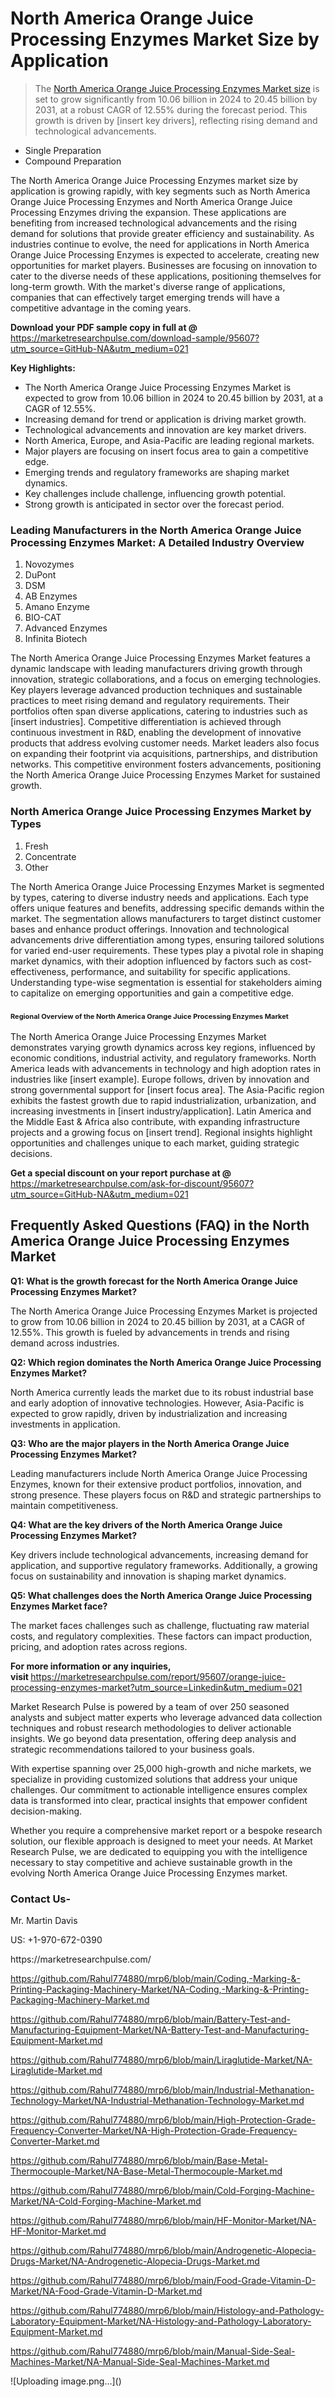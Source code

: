 <h1>North America Orange Juice Processing Enzymes Market&nbsp;Size by Application</h1><blockquote><p>The <a href="https://marketresearchpulse.com/download-sample/95607?utm_source=GitHub-NA&amp;utm_medium=021">North America Orange Juice Processing Enzymes Market size</a> is set to grow significantly from 10.06 billion in 2024 to 20.45 billion by 2031, at a robust CAGR of 12.55% during the forecast period. This growth is driven by [insert key drivers], reflecting rising demand and technological advancements.</p></blockquote><ul><li>Single Preparation<li> Compound Preparation</li></ul><p>The North America Orange Juice Processing Enzymes market size by application is growing rapidly, with key segments such as North America Orange Juice Processing Enzymes and North America Orange Juice Processing Enzymes driving the expansion. These applications are benefiting from increased technological advancements and the rising demand for solutions that provide greater efficiency and sustainability. As industries continue to evolve, the need for applications in North America Orange Juice Processing Enzymes is expected to accelerate, creating new opportunities for market players. Businesses are focusing on innovation to cater to the diverse needs of these applications, positioning themselves for long-term growth. With the market's diverse range of applications, companies that can effectively target emerging trends will have a competitive advantage in the coming years.</p><p><strong>Download your PDF sample copy in full at @ </strong><a href="https://marketresearchpulse.com/download-sample/95607?utm_source=GitHub-NA&amp;utm_medium=021">https://marketresearchpulse.com/download-sample/95607?utm_source=GitHub-NA&amp;utm_medium=021</a></p><p><strong>Key Highlights: </strong></p><ul><li>The North America Orange Juice Processing Enzymes Market is expected to grow from 10.06 billion in 2024 to 20.45 billion by 2031, at a CAGR of 12.55%.</li><li>Increasing demand for trend or application is driving market growth.</li><li>Technological advancements and innovation are key market drivers.</li><li>North America, Europe, and Asia-Pacific are leading regional markets.</li><li>Major players are focusing on insert focus area to gain a competitive edge.</li><li>Emerging trends and regulatory frameworks are shaping market dynamics.</li><li>Key challenges include challenge, influencing growth potential.</li><li>Strong growth is anticipated in sector over the forecast period.</li></ul><h3>Leading Manufacturers in the North America Orange Juice Processing Enzymes Market: A Detailed Industry Overview</h3><ol><li>Novozymes</li><li>DuPont</li><li>DSM</li><li>AB Enzymes</li><li>Amano Enzyme</li><li>BIO-CAT</li><li>Advanced Enzymes</li><li>Infinita Biotech</li></ol><div class="flex max-w-full flex-col flex-grow"><div class="min-h-8 text-message flex w-full flex-col items-end gap-2 whitespace-normal break-words [.text-message+&amp;]:mt-5" dir="auto" data-message-author-role="assistant" data-message-id="fd8432e4-4910-450d-b182-61b7bfb0a01f" data-message-model-slug="gpt-4o"><div class="flex w-full flex-col gap-1 empty:hidden first:pt-[3px]"><div class="markdown prose w-full break-words dark:prose-invert light"><p>The North America Orange Juice Processing Enzymes Market features a dynamic landscape with leading manufacturers driving growth through innovation, strategic collaborations, and a focus on emerging technologies. Key players leverage advanced production techniques and sustainable practices to meet rising demand and regulatory requirements. Their portfolios often span diverse applications, catering to industries such as [insert industries]. Competitive differentiation is achieved through continuous investment in R&amp;D, enabling the development of innovative products that address evolving customer needs. Market leaders also focus on expanding their footprint via acquisitions, partnerships, and distribution networks. This competitive environment fosters advancements, positioning the North America Orange Juice Processing Enzymes Market for sustained growth.</p></div></div></div></div><h3>North America Orange Juice Processing Enzymes Market by Types</h3><ol><li>Fresh<li> Concentrate<li> Other</li></ol><div class="flex max-w-full flex-col flex-grow"><div class="min-h-8 text-message flex w-full flex-col items-end gap-2 whitespace-normal break-words [.text-message+&amp;]:mt-5" dir="auto" data-message-author-role="assistant" data-message-id="084470be-0bb7-4664-bddf-5156b4f41249" data-message-model-slug="gpt-4o-mini"><div class="flex w-full flex-col gap-1 empty:hidden first:pt-[3px]"><div class="markdown prose w-full break-words dark:prose-invert light"><p>The North America Orange Juice Processing Enzymes Market is segmented by types, catering to diverse industry needs and applications. Each type offers unique features and benefits, addressing specific demands within the market. The segmentation allows manufacturers to target distinct customer bases and enhance product offerings. Innovation and technological advancements drive differentiation among types, ensuring tailored solutions for varied end-user requirements. These types play a pivotal role in shaping market dynamics, with their adoption influenced by factors such as cost-effectiveness, performance, and suitability for specific applications. Understanding type-wise segmentation is essential for stakeholders aiming to capitalize on emerging opportunities and gain a competitive edge.</p></div></div></div></div><h3><span style="font-size: 11px;">Regional Overview of the North America Orange Juice Processing Enzymes Market</span></h3><div class="flex max-w-full flex-col flex-grow"><div class="min-h-8 text-message flex w-full flex-col items-end gap-2 whitespace-normal break-words [.text-message+&amp;]:mt-5" dir="auto" data-message-author-role="assistant" data-message-id="e9038762-ce64-4e30-91c9-9bd413514231" data-message-model-slug="gpt-4o-mini"><div class="flex w-full flex-col gap-1 empty:hidden first:pt-[3px]"><div class="markdown prose w-full break-words dark:prose-invert light"><p>The North America Orange Juice Processing Enzymes Market demonstrates varying growth dynamics across key regions, influenced by economic conditions, industrial activity, and regulatory frameworks. North America leads with advancements in technology and high adoption rates in industries like [insert example]. Europe follows, driven by innovation and strong governmental support for [insert focus area]. The Asia-Pacific region exhibits the fastest growth due to rapid industrialization, urbanization, and increasing investments in [insert industry/application]. Latin America and the Middle East &amp; Africa also contribute, with expanding infrastructure projects and a growing focus on [insert trend]. Regional insights highlight opportunities and challenges unique to each market, guiding strategic decisions.</p></div></div></div></div><p><strong>Get a special discount on your report purchase at @ </strong><a href="https://marketresearchpulse.com/ask-for-discount/95607?utm_source=GitHub-NA&amp;utm_medium=021">https://marketresearchpulse.com/ask-for-discount/95607?utm_source=GitHub-NA&amp;utm_medium=021</a></p><h2>Frequently Asked Questions (FAQ) in the North America Orange Juice Processing Enzymes Market</h2><p><strong>Q1: What is the growth forecast for the North America Orange Juice Processing Enzymes Market?</strong></p><p>The North America Orange Juice Processing Enzymes Market is projected to grow from 10.06 billion in 2024 to 20.45 billion by 2031, at a CAGR of 12.55%. This growth is fueled by advancements in trends and rising demand across industries.</p><p><strong>Q2: Which region dominates the North America Orange Juice Processing Enzymes Market?</strong></p><p>North America currently leads the market due to its robust industrial base and early adoption of innovative technologies. However, Asia-Pacific is expected to grow rapidly, driven by industrialization and increasing investments in application.</p><p><strong>Q3: Who are the major players in the North America Orange Juice Processing Enzymes Market?</strong></p><p>Leading manufacturers include North America Orange Juice Processing Enzymes, known for their extensive product portfolios, innovation, and strong presence. These players focus on R&amp;D and strategic partnerships to maintain competitiveness.</p><p><strong>Q4: What are the key drivers of the North America Orange Juice Processing Enzymes Market?</strong></p><p>Key drivers include technological advancements, increasing demand for application, and supportive regulatory frameworks. Additionally, a growing focus on sustainability and innovation is shaping market dynamics.</p><p><strong>Q5: What challenges does the North America Orange Juice Processing Enzymes Market face?</strong></p><p>The market faces challenges such as challenge, fluctuating raw material costs, and regulatory complexities. These factors can impact production, pricing, and adoption rates across regions.</p><p><strong>For more information or any inquiries, visit&nbsp;</strong><a href="https://marketresearchpulse.com/report/95607/orange-juice-processing-enzymes-market?utm_source=Linkedin&utm_medium=021">https://marketresearchpulse.com/report/95607/orange-juice-processing-enzymes-market?utm_source=Linkedin&utm_medium=021</a></p><p>Market Research Pulse is powered by a team of over 250 seasoned analysts and subject matter experts who leverage advanced data collection techniques and robust research methodologies to deliver actionable insights. We go beyond data presentation, offering deep analysis and strategic recommendations tailored to your business goals.</p><p>With expertise spanning over 25,000 high-growth and niche markets, we specialize in providing customized solutions that address your unique challenges. Our commitment to actionable intelligence ensures complex data is transformed into clear, practical insights that empower confident decision-making.</p><p>Whether you require a comprehensive market report or a bespoke research solution, our flexible approach is designed to meet your needs. At Market Research Pulse, we are dedicated to equipping you with the intelligence necessary to stay competitive and achieve sustainable growth in the evolving North America Orange Juice Processing Enzymes market.</p><h3><strong>Contact Us-</strong></h3><p>Mr. Martin Davis</p><p>US: +1-970-672-0390</p><p>https://marketresearchpulse.com/</p><p><a href="https://github.com/Rahul774880/mrp6/blob/main/Coding,-Marking-&-Printing-Packaging-Machinery-Market/NA-Coding,-Marking-&-Printing-Packaging-Machinery-Market.md">https://github.com/Rahul774880/mrp6/blob/main/Coding,-Marking-&-Printing-Packaging-Machinery-Market/NA-Coding,-Marking-&-Printing-Packaging-Machinery-Market.md</a></p><p><a href="https://github.com/Rahul774880/mrp6/blob/main/Battery-Test-and-Manufacturing-Equipment-Market/NA-Battery-Test-and-Manufacturing-Equipment-Market.md">https://github.com/Rahul774880/mrp6/blob/main/Battery-Test-and-Manufacturing-Equipment-Market/NA-Battery-Test-and-Manufacturing-Equipment-Market.md</a></p><p><a href="https://github.com/Rahul774880/mrp6/blob/main/Liraglutide-Market/NA-Liraglutide-Market.md">https://github.com/Rahul774880/mrp6/blob/main/Liraglutide-Market/NA-Liraglutide-Market.md</a></p><p><a href="https://github.com/Rahul774880/mrp6/blob/main/Industrial-Methanation-Technology-Market/NA-Industrial-Methanation-Technology-Market.md">https://github.com/Rahul774880/mrp6/blob/main/Industrial-Methanation-Technology-Market/NA-Industrial-Methanation-Technology-Market.md</a></p><p><a href="https://github.com/Rahul774880/mrp6/blob/main/High-Protection-Grade-Frequency-Converter-Market/NA-High-Protection-Grade-Frequency-Converter-Market.md">https://github.com/Rahul774880/mrp6/blob/main/High-Protection-Grade-Frequency-Converter-Market/NA-High-Protection-Grade-Frequency-Converter-Market.md</a></p><p><a href="https://github.com/Rahul774880/mrp6/blob/main/Base-Metal-Thermocouple-Market/NA-Base-Metal-Thermocouple-Market.md">https://github.com/Rahul774880/mrp6/blob/main/Base-Metal-Thermocouple-Market/NA-Base-Metal-Thermocouple-Market.md</a></p><p><a href="https://github.com/Rahul774880/mrp6/blob/main/Cold-Forging-Machine-Market/NA-Cold-Forging-Machine-Market.md">https://github.com/Rahul774880/mrp6/blob/main/Cold-Forging-Machine-Market/NA-Cold-Forging-Machine-Market.md</a></p><p><a href="https://github.com/Rahul774880/mrp6/blob/main/HF-Monitor-Market/NA-HF-Monitor-Market.md">https://github.com/Rahul774880/mrp6/blob/main/HF-Monitor-Market/NA-HF-Monitor-Market.md</a></p><p><a href="https://github.com/Rahul774880/mrp6/blob/main/Androgenetic-Alopecia-Drugs-Market/NA-Androgenetic-Alopecia-Drugs-Market.md">https://github.com/Rahul774880/mrp6/blob/main/Androgenetic-Alopecia-Drugs-Market/NA-Androgenetic-Alopecia-Drugs-Market.md</a></p><p><a href="https://github.com/Rahul774880/mrp6/blob/main/Food-Grade-Vitamin-D-Market/NA-Food-Grade-Vitamin-D-Market.md">https://github.com/Rahul774880/mrp6/blob/main/Food-Grade-Vitamin-D-Market/NA-Food-Grade-Vitamin-D-Market.md</a></p><p><a href="https://github.com/Rahul774880/mrp6/blob/main/Histology-and-Pathology-Laboratory-Equipment-Market/NA-Histology-and-Pathology-Laboratory-Equipment-Market.md">https://github.com/Rahul774880/mrp6/blob/main/Histology-and-Pathology-Laboratory-Equipment-Market/NA-Histology-and-Pathology-Laboratory-Equipment-Market.md</a></p><p><a href="https://github.com/Rahul774880/mrp6/blob/main/Manual-Side-Seal-Machines-Market/NA-Manual-Side-Seal-Machines-Market.md">https://github.com/Rahul774880/mrp6/blob/main/Manual-Side-Seal-Machines-Market/NA-Manual-Side-Seal-Machines-Market.md</a></p>
![Uploading image.png…]()

